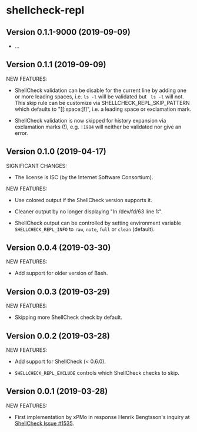 # shellcheck-repl

## Version 0.1.1-9000 (2019-09-09)

 * ...
 

## Version 0.1.1 (2019-09-09)

NEW FEATURES:

 * ShellCheck validation can be disable for the current line by adding one or
   more leading spaces, i.e. `ls -l` will be validated but ` ls -l` will not.
   This skip rule can be customize via SHELLCHECK_REPL_SKIP_PATTERN which
   defaults to "[[:space:]\!]", i.e. a leading space or exclamation mark.
   
 * ShellCheck validation is now skipped for history expansion via exclamation
   marks (!), e.g. `!1984` will neither be validated nor give an error.
   

## Version 0.1.0 (2019-04-17)

SIGNIFICANT CHANGES:

 * The license is ISC (by the Internet Software Consortium).
 
NEW FEATURES:

 * Use colored output if the ShellCheck version supports it.

 * Cleaner output by no longer displaying "In /dev/fd/63 line 1:".

 * ShellCheck output can be controlled by setting environment variable
  `SHELLCHECK_REPL_INFO` to `raw`, `note`, `full` or `clean` (default).
 

## Version 0.0.4 (2019-03-30)

NEW FEATURES:

 * Add support for older version of Bash.


## Version 0.0.3 (2019-03-29)

NEW FEATURES:

 * Skipping more ShellCheck check by default.


## Version 0.0.2 (2019-03-28)

NEW FEATURES:

 * Add support for ShellCheck (< 0.6.0).

 * `SHELLCHECK_REPL_EXCLUDE` controls which ShellCheck checks to skip.


## Version 0.0.1 (2019-03-28)

NEW FEATURES:

 * First implementation by xPMo in response Henrik Bengtsson's inquiry at
   [ShellCheck Issue #1535](https://github.com/koalaman/shellcheck/issues/1535).

